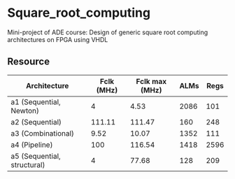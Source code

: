 # Square_root_computing
Mini-project of ADE course: Design of generic square root computing architectures on FPGA using VHDL

## Resource
| Architecture                | Fclk (MHz) | Fclk max (MHz) | ALMs | Regs |
|-----------------------------|------------|----------------|------|------|
| a1 (Sequential, Newton)     | 4          | 4.53           | 2086 | 101  |
| a2 (Sequential)             | 111.11     | 111.47         | 160  | 248  |
| a3 (Combinational)          | 9.52       | 10.07          | 1352 | 111  |
| a4 (Pipeline)               | 100        | 116.54         | 1418 | 2596 |
| a5 (Sequential, structural) | 4          | 77.68          | 128  | 209  |